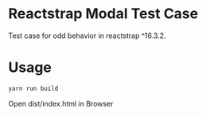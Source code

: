# Reactstrap Modal Test Case

Test case for odd behavior in reactstrap ^16.3.2.

# Usage 

```js
yarn run build
```

Open dist/index.html in Browser
